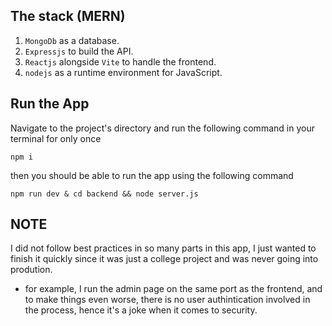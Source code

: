 ## The stack (MERN)
1. `MongoDb` as a database.
2. `Expressjs` to build the API.
3. `Reactjs` alongside `Vite` to handle the frontend.
4. `nodejs` as a runtime environment for JavaScript. 

## Run the App
Navigate to the project's directory and run the following command in your terminal for only once
```
npm i
```
then you should be able to run the app using the following command
```
npm run dev & cd backend && node server.js
```

## NOTE
I did not follow best practices in so many parts in this app, I just wanted to finish it quickly since it was just a college project and was never going into prodution.
- for example, I run the admin page on the same port as the frontend, and to make things even worse, there is no user authintication involved in the process, hence it's a joke when it comes to security.
